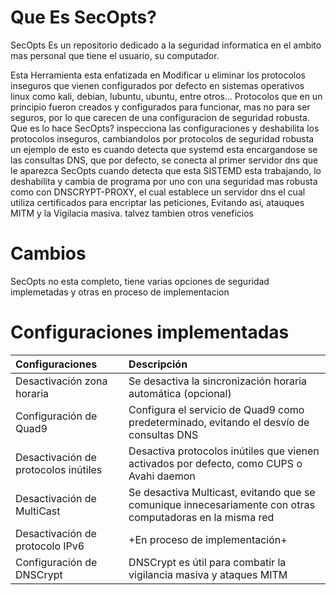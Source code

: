 # Que Es SecOpts?

SecOpts Es un repositorio dedicado a la seguridad informatica en el ambito mas personal que tiene el usuario, su computador. 

Esta Herramienta  esta enfatizada en Modificar u eliminar los protocolos inseguros que vienen configurados por defecto en sistemas operativos linux como kali, debian, lubuntu, ubuntu, entre otros... Protocolos que en un principio fueron creados y configurados para funcionar, mas no para ser seguros, por lo que carecen de una configuracion de seguridad robusta. 
Que es lo hace SecOpts? inspecciona las configuraciones y deshabilita los protocolos inseguros, cambiandolos por protocolos de seguridad robusta
un ejemplo de esto es cuando detecta que systemd esta encargandose se las consultas DNS, que por defecto, se conecta al primer servidor dns que le aparezca
SecOpts cuando detecta que esta SISTEMD esta trabajando, lo deshabilita y cambia de programa por uno con una seguridad mas robusta como con DNSCRYPT-PROXY, el cual establece un servidor dns el cual utiliza certificados para encriptar las peticiones, Evitando asi, atauques MITM y la Vigilacia masiva. talvez tambien otros veneficios


# Cambios
SecOpts no esta completo, tiene varias opciones de seguridad implemetadas y otras en proceso de implementacion

# Configuraciones implementadas
| Configuraciones                        | Descripción                                                                                      |
|:---------------------------------------|:-------------------------------------------------------------------------------------------------|
| Desactivación zona horaria             | Se desactiva la sincronización horaria automática (opcional)                                    |
| Configuración de Quad9                 | Configura el servicio de Quad9 como predeterminado, evitando el desvío de consultas DNS        |
| Desactivación de protocolos inútiles    | Desactiva protocolos inútiles que vienen activados por defecto, como CUPS o Avahi daemon       |
| Desactivación de MultiCast             | Se desactiva Multicast, evitando que se comunique innecesariamente con otras computadoras en la misma red |
| Desactivación de protocolo IPv6        | +En proceso de implementación+                                                                    |
| Configuración de DNSCrypt              | DNSCrypt es útil para combatir la vigilancia masiva y ataques MITM                              |

